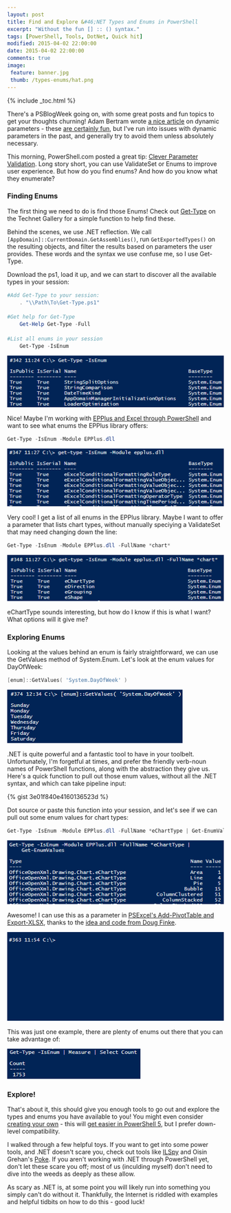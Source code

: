 ```yaml
---
layout: post
title: Find and Explore &#46;NET Types and Enums in PowerShell
excerpt: "Without the fun [] :: () syntax."
tags: [PowerShell, Tools, DotNet, Quick hit]
modified: 2015-04-02 22:00:00
date: 2015-04-02 22:00:00
comments: true
image:
 feature: banner.jpg
 thumb: /types-enums/hat.png
---
```

{% include _toc.html %}

There's a PSBlogWeek going on, with some great posts and fun topics to get your thoughts churning! Adam Bertram wrote [a nice article](http://www.adamtheautomator.com/psbloggingweek-dynamic-parameters-and-parameter-validation/) on dynamic parameters - these [are certainly fun](http://stackoverflow.com/a/23001637/3067642), but I've run into issues with dynamic parameters in the past, and generally try to avoid them unless absolutely necessary.

This morning, PowerShell.com posted a great tip: [Clever Parameter Validation](http://powershell.com/cs/blogs/tips/archive/2015/04/02/clever-parameter-validation.aspx). Long story short, you can use ValidateSet or Enums to improve user experience. But how do you find enums? And how do you know what they enumerate?

### Finding Enums

The first thing we need to do is find those Enums! Check out [Get-Type](https://gallery.technet.microsoft.com/scriptcenter/Get-Type-Get-exported-fee19cf7) on the Technet Gallery for a simple function to help find these.

Behind the scenes, we use .NET reflection. We call ```[AppDomain]::CurrentDomain.GetAssemblies()```, run ```GetExportedTypes()``` on the resulting objects, and filter the results based on parameters the user provides. These words and the syntax we use confuse me, so I use Get-Type.

Download the ps1, load it up, and we can start to discover all the available types in your session:

```powershell
#Add Get-Type to your session:
    . "\\Path\To\Get-Type.ps1"

#Get help for Get-Type
    Get-Help Get-Type -Full

#List all enums in your session
    Get-Type -IsEnum
```

![IsEnum output](/images/types-enums/isenum.png)

Nice! Maybe I'm working with [EPPlus and Excel through PowerShell](http://ramblingcookiemonster.github.io/PSExcel-Intro/) and want to see what enums the EPPlus library offers:

```powershell
Get-Type -IsEnum -Module EPPlus.dll
```

![IsEnum module output](/images/types-enums/isenumepplus.png)

Very cool! I get a list of all enums in the EPPlus library. Maybe I want to offer a parameter that lists chart types, without manually speciying a ValidateSet that may need changing down the line:

```powershell
Get-Type -IsEnum -Module EPPlus.dll -FullName *chart*
```

![IsEnum fullname output](/images/types-enums/isenumeppluschart.png)

eChartType sounds interesting, but how do I know if this is what I want? What options will it give me?

### Exploring Enums

Looking at the values behind an enum is fairly straightforward, we can use the GetValues method of System.Enum. Let's look at the enum values for DayOfWeek:

```powershell
[enum]::GetValues( 'System.DayOfWeek' )
```

![Enum GetValues](/images/types-enums/getvalues.png)

.NET is quite powerful and a fantastic tool to have in your toolbelt. Unfortunately, I'm forgetful at times, and prefer the friendly verb-noun names of PowerShell functions, along with the abstraction they give us. Here's a quick function to pull out those enum values, without all the .NET syntax, and which can take pipeline input:

{% gist 3e01f840e4160136523d %}

Dot source or paste this function into your session, and let's see if we can pull out some enum values for chart types:

```powershell
Get-Type -IsEnum -Module EPPlus.dll -FullName *eChartType | Get-EnumValues
```

![eChartType values](/images/types-enums/excharttype.png)

Awesome! I can use this as a parameter in [PSExcel's Add-PivotTable and Export-XLSX](http://ramblingcookiemonster.github.io/PSExcel-Intro/#create-pivot-tables-and-charts), thanks to the [idea and code from Doug Finke](https://github.com/dfinke/ImportExcel).

![Add-PivotTable -ChartType](/images/types-enums/charttype.gif)

This was just one example, there are plenty of enums out there that you can take advantage of:

![Add-PivotTable -ChartType](/images/types-enums/enumcount.png)

### Explore!

That's about it, this should give you enough tools to go out and explore the types and enums you have available to you! You might even consider [creating your own](http://www.powershellmagazine.com/2012/10/01/pstip-creating-flagged-enumerations-in-powershell/) - this will [get easier in PowerShell 5](http://www.sapien.com/blog/2015/01/05/enumerators-in-windows-powershell-5-0/), but I prefer down-level compatibility.

I walked through a few helpful toys. If you want to get into some power tools, and .NET doesn't scare you, check out tools like [ILSpy](http://ilspy.net/) and Oisin Grehan's [Poke](https://github.com/oising/poke). If you aren't working with .NET through PowerShell yet, don't let these scare you off; most of us (inculding myself) don't need to dive into the weeds as deeply as these allow.

As scary as .NET is, at some point you will likely run into something you simply can't do without it. Thankfully, the Internet is riddled with examples and helpful tidbits on how to do this - good luck!